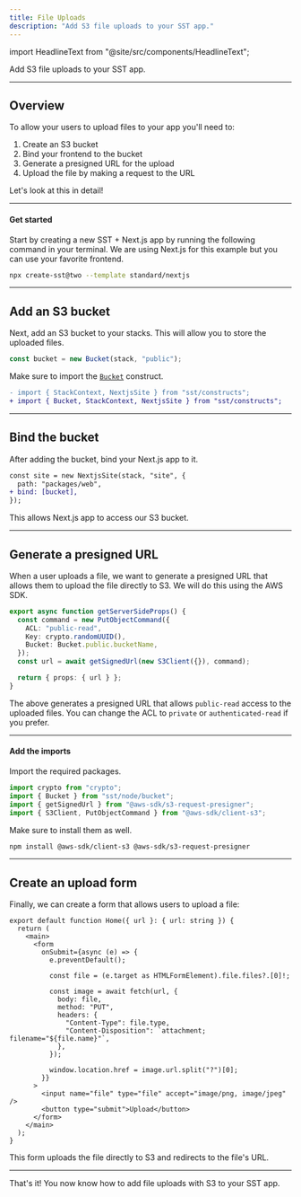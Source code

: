 ```yaml
---
title: File Uploads
description: "Add S3 file uploads to your SST app."
---
```


import HeadlineText from "@site/src/components/HeadlineText";

<HeadlineText>

Add S3 file uploads to your SST app.

</HeadlineText>

---

## Overview

To allow your users to upload files to your app you'll need to:

1. Create an S3 bucket
2. Bind your frontend to the bucket
3. Generate a presigned URL for the upload
4. Upload the file by making a request to the URL

Let's look at this in detail!

---

#### Get started

Start by creating a new SST + Next.js app by running the following command in your terminal. We are using Next.js for this example but you can use your favorite frontend.

```bash
npx create-sst@two --template standard/nextjs
```

---

## Add an S3 bucket

Next, add an S3 bucket to your stacks. This will allow you to store the uploaded files.

```ts title="stacks/Default.ts"
const bucket = new Bucket(stack, "public");
```

Make sure to import the [`Bucket`](constructs/Bucket.md) construct.

```diff title="stacks/Default.ts"
- import { StackContext, NextjsSite } from "sst/constructs";
+ import { Bucket, StackContext, NextjsSite } from "sst/constructs";
```

---

## Bind the bucket

After adding the bucket, bind your Next.js app to it.

```diff title="stacks/Default.ts"
const site = new NextjsSite(stack, "site", {
  path: "packages/web",
+ bind: [bucket],
});
```

This allows Next.js app to access our S3 bucket.

---

## Generate a presigned URL

When a user uploads a file, we want to generate a presigned URL that allows them to upload the file directly to S3. We will do this using the AWS SDK.

```ts title="functions/web/pages/index.ts" {5}
export async function getServerSideProps() {
  const command = new PutObjectCommand({
    ACL: "public-read",
    Key: crypto.randomUUID(),
    Bucket: Bucket.public.bucketName,
  });
  const url = await getSignedUrl(new S3Client({}), command);

  return { props: { url } };
}
```

The above generates a presigned URL that allows `public-read` access to the uploaded files. You can change the ACL to `private` or `authenticated-read` if you prefer.

---

#### Add the imports

Import the required packages.

```ts title="functions/web/pages/index.ts"
import crypto from "crypto";
import { Bucket } from "sst/node/bucket";
import { getSignedUrl } from "@aws-sdk/s3-request-presigner";
import { S3Client, PutObjectCommand } from "@aws-sdk/client-s3";
```

Make sure to install them as well.

```bash
npm install @aws-sdk/client-s3 @aws-sdk/s3-request-presigner
```

---

## Create an upload form

Finally, we can create a form that allows users to upload a file:

```tsx title="functions/web/pages/index.tsx"
export default function Home({ url }: { url: string }) {
  return (
    <main>
      <form
        onSubmit={async (e) => {
          e.preventDefault();

          const file = (e.target as HTMLFormElement).file.files?.[0]!;

          const image = await fetch(url, {
            body: file,
            method: "PUT",
            headers: {
              "Content-Type": file.type,
              "Content-Disposition": `attachment; filename="${file.name}"`,
            },
          });

          window.location.href = image.url.split("?")[0];
        }}
      >
        <input name="file" type="file" accept="image/png, image/jpeg" />
        <button type="submit">Upload</button>
      </form>
    </main>
  );
}
```

This form uploads the file directly to S3 and redirects to the file's URL.

---

That's it! You now know how to add file uploads with S3 to your SST app.
